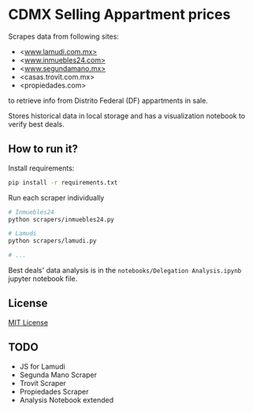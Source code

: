 # CDMX Selling Appartment prices

Scrapes data from following sites:

- <www.lamudi.com.mx>
- <www.inmuebles24.com>
- <www.segundamano.mx>
- <casas.trovit.com.mx>
- <propiedades.com>

to retrieve info from Distrito Federal (DF) appartments in sale.

Stores historical data in local storage and has a visualization
notebook to verify best deals.

## How to run it?

Install requirements:

```bash
pip install -r requirements.txt
```

Run each scraper individually

```bash
# Inmuebles24
python scrapers/inmuebles24.py

# Lamudi 
python scrapers/lamudi.py

# ...
```

Best deals' data analysis is in the `notebooks/Delegation Analysis.ipynb` jupyter notebook file.



## License

[MIT License](./LICENSE)


## TODO

- JS for Lamudi
- Segunda Mano Scraper
- Trovit Scraper
- Propiedades Scraper
- Analysis Notebook extended
